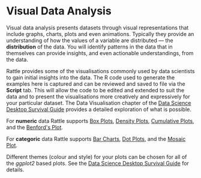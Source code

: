 # Visual Data Analysis

Visual data analysis presents datasets through visual representations
that include graphs, charts, plots and even animations. Typically they
provide an understanding of how the values of a variable are
distributed &mdash; the **distribution** of the data. You will identify
patterns in the data that in themselves can provide insights, and even
actionable understandings, from the data.

Rattle provides some of the visualisations commonly used by data
scientists to gain initial insights into the data. The R code used to
generate the examples here is captured and can be reviewed and saved
to file via the **Script** tab. This will allow the code to be edited
and extended to suit the data and to present the visualisations more
creatively and expressively for your particular dataset.  The Data
Visualisation chapter of the [Data Science Desktop Survival
Guide](https://survivor.togaware.com/datascience/data-visualisation.html)
provides a detailed exploration of what is possible.

For **numeric** data Rattle supports [Box
Plots](https://survivor.togaware.com/datascience/box-plot.html),
[Density
Plots](https://survivor.togaware.com/datascience/density-plot.html),
[Cumulative
Plots](https://survivor.togaware.com/datascience/cumulative-plot.html),
and the [Benford's
Plot](https://survivor.togaware.com/datascience/benfords-plot.html).

For **categoric** data Rattle supports [Bar
Charts](https://survivor.togaware.com/datascience/bar-chart.html),
[Dot Plots](https://survivor.togaware.com/datascience/dot-plot.html),
and the [Mosaic
Plot](https://survivor.togaware.com/datascience/mosaic-plot.html).

Different themes (colour and style) for your plots can be chosen for
all of the *ggplot2* based plots. See the [Data Science Desktop
Survival
Guide](https://survivor.togaware.com/datascience/themes-in-rattle.html)
for details.
